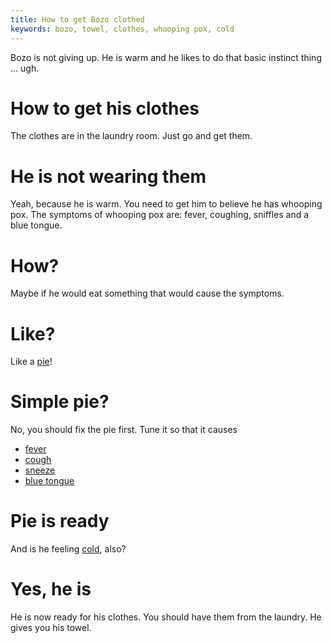 ```yaml
---
title: How to get Bozo clothed
keywords: bozo, towel, clothes, whooping pox, cold
---
```


Bozo is not giving up. He is warm and he likes to do that basic instinct thing ... ugh.

# How to get his clothes
The clothes are in the laundry room. Just go and get them.

# He is not wearing them
Yeah, because he is warm. You need to get him to believe he has whooping pox. The symptoms of whooping pox are: fever, coughing, sniffles and a blue tongue.

# How?
Maybe if he would eat something that would cause the symptoms.

# Like?
Like a [pie](/02-hotel/04-pie.md)!

# Simple pie?
No, you should fix the pie first. Tune it so that it causes
 - [fever](032-fever.md)
 - [cough](034-cough.md)
 - [sneeze](033-sneeze.md)
 - [blue tongue](035-blue.md)
 
# Pie is ready
And is he feeling [cold](031-heater.md), also?

# Yes, he is
He is now ready for his clothes. You should have them from the laundry. He gives you his towel.